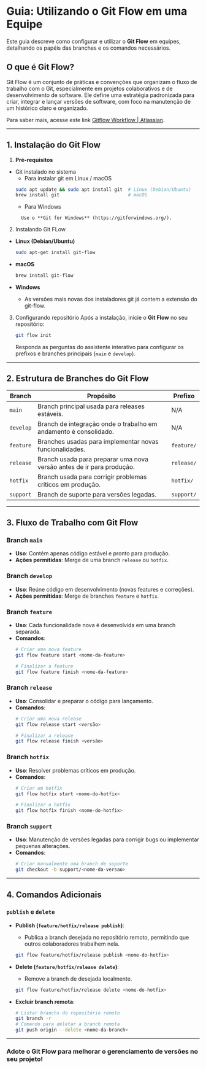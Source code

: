 
# Guia: Utilizando o Git Flow em uma Equipe

Este guia descreve como configurar e utilizar o **Git Flow** em equipes, detalhando os papéis das branches e os comandos necessários.
## O que é Git Flow?
Git Flow é um conjunto de práticas e convenções que organizam o fluxo de trabalho com o Git, especialmente em projetos colaborativos e de desenvolvimento de software. Ele define uma estratégia padronizada para criar, integrar e lançar versões de software, com foco na manutenção de um histórico claro e organizado.

Para saber mais, acesse este link [Gitflow Workflow | Atlassian](https://www.atlassian.com/git/tutorials/comparing-workflows/gitflow-workflow).

---

## **1. Instalação do Git Flow**
 1. **Pré-requisitos**
  - Git instalado no sistema
    - Para instalar git em Linux / macOS
    ```bash
    sudo apt update && sudo apt install git  # Linux (Debian/Ubuntu)
    brew install git                         # macOS
    ```
    - Para Windows
    ```
      Use o **Git for Windows** (https://gitforwindows.org/).
    ```
2. Instalando Git FLow        
 - **Linux (Debian/Ubuntu)**
    ```bash
    sudo apt-get install git-flow
    ```
  
  - **macOS**
    ```bash
    brew install git-flow
    ```
  
  - **Windows**
    - As versões mais novas dos instaladores git já contem a extensão do git-flow.

3. Configurando repositório
    Após a instalação, inicie o **Git Flow** no seu repositório:
    ```bash
    git flow init
    ```
    Responda as perguntas do assistente interativo para configurar os prefixos e branches principais (`main` e `develop`).
---

## **2. Estrutura de Branches do Git Flow**

| **Branch**    | **Propósito**                                                                 | **Prefixo**   |
|---------------|-------------------------------------------------------------------------------|---------------|
| `main`        | Branch principal usada para releases estáveis.                              | N/A           |
| `develop`     | Branch de integração onde o trabalho em andamento é consolidado.            | N/A           |
| `feature`     | Branches usadas para implementar novas funcionalidades.                     | `feature/`    |
| `release`     | Branch usada para preparar uma nova versão antes de ir para produção.       | `release/`    |
| `hotfix`      | Branch usada para corrigir problemas críticos em produção.                  | `hotfix/`     |
| `support`     | Branch de suporte para versões legadas.                                     | `support/`    |

---

## **3. Fluxo de Trabalho com Git Flow**

### **Branch `main`**
- **Uso**: Contém apenas código estável e pronto para produção.
- **Ações permitidas**: Merge de uma branch `release` ou `hotfix`.

### **Branch `develop`**
- **Uso**: Reúne código em desenvolvimento (novas features e correções).
- **Ações permitidas**: Merge de branches `feature` e `hotfix`.

### **Branch `feature`**
- **Uso**: Cada funcionalidade nova é desenvolvida em uma branch separada.
- **Comandos**:
  ```bash
  # Criar uma nova feature
  git flow feature start <nome-da-feature>

  # Finalizar a feature
  git flow feature finish <nome-da-feature>
  ```

### **Branch `release`**
- **Uso**: Consolidar e preparar o código para lançamento.
- **Comandos**:
  ```bash
  # Criar uma nova release
  git flow release start <versão>

  # Finalizar a release
  git flow release finish <versão>
  ```

### **Branch `hotfix`**
- **Uso**: Resolver problemas críticos em produção.
- **Comandos**:
  ```bash
  # Criar um hotfix
  git flow hotfix start <nome-do-hotfix>

  # Finalizar o hotfix
  git flow hotfix finish <nome-do-hotfix>
  ```
### **Branch `support`**
- **Uso**: Manutenção de versões legadas para corrigir bugs ou implementar pequenas alterações.
- **Comandos**:
  ```bash
  # Criar manualmente uma branch de suporte
  git checkout -b support/<nome-da-versao>
  ```
---

## **4. Comandos Adicionais**

### **`publish` e `delete`**
- **Publish (`feature/hotfix/release publish`)**:
  - Publica a branch desejada no repositório remoto, permitindo que outros colaboradores trabalhem nela.
  ```bash
  git flow feature/hotfix/release publish <nome-do-hotfix>
  ```

- **Delete (`feature/hotfix/release delete`)**:
  - Remove a branch de desejada localmente.
  ```bash
  git flow feature/hotfix/release delete <nome-do-hotfix>
  ```

- **Excluir branch remota**: 
  ```bash
  # Listar branchs do repositório remoto
  git branch -r
  # Comando para deletar a branch remota
  git push origin --delete <nome-da-branch>
  ```

---


### **Adote o Git Flow para melhorar o gerenciamento de versões no seu projeto!**
